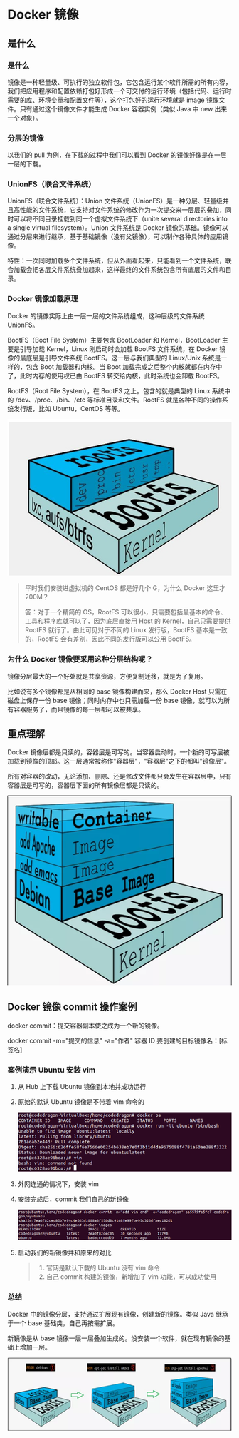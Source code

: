 # Docker 镜像

## 是什么

### 是什么

镜像是一种轻量级、可执行的独立软件包，它包含运行某个软件所需的所有内容，我们把应用程序和配置依赖打包好形成一个可交付的运行环境（包括代码、运行时需要的库、环境变量和配置文件等），这个打包好的运行环境就是 image 镜像文件。只有通过这个镜像文件才能生成 Docker 容器实例（类似 Java 中 new 出来一个对象）。

### 分层的镜像

以我们的 pull 为例，在下载的过程中我们可以看到 Docker 的镜像好像是在一层一层的下载。

### UnionFS（联合文件系统）

UnionFS（联合文件系统）：Union 文件系统（UnionFS）是一种分层、轻量级并且高性能的文件系统，它支持对文件系统的修改作为一次提交来一层层的叠加，同时可以将不同目录挂载到同一个虚拟文件系统下（unite several directories into a single virtual filesystem）。Union 文件系统是 Docker 镜像的基础。镜像可以通过分层来进行继承，基于基础镜像（没有父镜像），可以制作各种具体的应用镜像。

特性：一次同时加载多个文件系统，但从外面看起来，只能看到一个文件系统，联合加载会把各层文件系统叠加起来，这样最终的文件系统包含所有底层的文件和目录。

### Docker 镜像加载原理

Docker 的镜像实际上由一层一层的文件系统组成，这种层级的文件系统 UnionFS。

BootFS（Boot File System）主要包含 BootLoader 和 Kernel，BootLoader 主要是引导加载 Kernel，Linux 刚启动时会加载 BootFS 文件系统，在 Docker 镜像的最底层是引导文件系统 BootFS。这一层与我们典型的 Linux/Unix 系统是一样的，包含 Boot 加载器和内核。当 Boot 加载完成之后整个内核就都在内存中了，此时内存的使用权已由 BootFS 转交给内核，此时系统也会卸载 BootFS。

RootFS（Root File System），在 BootFS 之上。包含的就是典型的 Linux 系统中的 /dev、/proc、/bin、/etc 等标准目录和文件。RootFS 就是各种不同的操作系统发行版，比如 Ubuntu，CentOS 等等。

![image-20220602093447899](img/image-20220602093447899.png)

> 平时我们安装进虚拟机的 CentOS 都是好几个 G，为什么 Docker 这里才 200M？
>
> 答：对于一个精简的 OS，RootFS 可以很小，只需要包括最基本的命令、工具和程序库就可以了，因为底层直接用 Host 的 Kernel，自己只需要提供 RootFS 就行了。由此可见对于不同的 Linux 发行版，BootFS 基本是一致的，RootFS 会有差别，因此不同的发行版可以公用 BootFS。

### 为什么 Docker 镜像要采用这种分层结构呢？

镜像分层最大的一个好处就是共享资源，方便复制迁移，就是为了复用。

比如说有多个镜像都是从相同的 base 镜像构建而来，那么 Docker Host 只需在磁盘上保存一份 base 镜像；同时内存中也只需加载一份 base 镜像，就可以为所有容器服务了，而且镜像的每一层都可以被共享。

## 重点理解

Docker 镜像层都是只读的，容器层是可写的。当容器启动时，一个新的可写层被加载到镜像的顶部。这一层通常被称作"容器层"，"容器层"之下的都叫"镜像层"。

所有对容器的改动，无论添加、删除、还是修改文件都只会发生在容器层中，只有容器层是可写的，容器层下面的所有镜像层都是只读的。

![image-20220602094342132](img/image-20220602094342132.png)

## Docker 镜像 commit 操作案例

docker commit：提交容器副本使之成为一个新的镜像。

docker commit -m="提交的信息" -a="作者" 容器 ID 要创建的目标镜像名：[标签名]

### 案例演示 Ubuntu 安装 vim

1. 从 Hub 上下载 Ubuntu 镜像到本地并成功运行

2. 原始的默认 Ubuntu 镜像是不带着 vim 命令的

   ![image-20220602155531748](img/image-20220602155531748.png)

3. 外网连通的情况下，安装 vim

4. 安装完成后，commit 我们自己的新镜像

    ![image-20220602180032276](img/image-20220602180032276.png)

5. 启动我们的新镜像并和原来的对比

    >   1.   官网是默认下载的 Ubuntu 没有 vim 命令
    >   2.   自己 commit 构建的镜像，新增加了 vim 功能，可以成功使用

### 总结

Docker 中的镜像分层，支持通过扩展现有镜像，创建新的镜像。类似 Java 继承于一个 base 基础类，自己再按需扩展。

新镜像是从 base 镜像一层一层叠加生成的。没安装一个软件，就在现有镜像的基础上增加一层。

![image-20220602095524691](img/image-20220602095524691.png)
